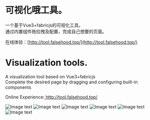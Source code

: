 # 可视化哦工具。

一个基于Vue3+fabricjs的可视化工具。\
通过内置组件拖拉拽及配置，完成自己想要的页面。

在线体验：[http://tool.falsehood.top/](http://tool.falsehood.top/)

# Visualization tools.
A visualization tool based on Vue3+fabricjs\
Complete the desired page by dragging and configuring built-in components

Online Experience:[ http://tool.falsehood.top/ ]( http://tool.falsehood.top/ )


![Image text](https://test.falsehood.top/fengmian/地图大屏.png)
![Image text](https://test.falsehood.top/fengmian/园区大屏.png)
![Image text](https://test.falsehood.top/fengmian/楼层大屏.png)
![Image text](https://test.falsehood.top/fengmian/楼宇大屏.png)
![Image text](https://test.falsehood.top/fengmian/机房大屏.png)
![Image text](https://test.falsehood.top/fengmian/2.5D动画.png)
